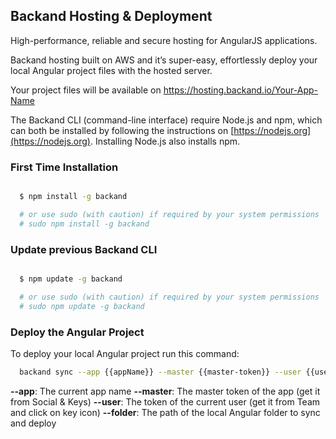 ## Backand Hosting & Deployment
High-performance, reliable and secure hosting for AngularJS applications.

Backand hosting built on AWS and it’s super-easy, effortlessly deploy your local Angular project files with the
hosted server.

Your project files will be available on https://hosting.backand.io/Your-App-Name

The Backand CLI (command-line interface) require Node.js and npm, which can both be installed by following the instructions on [https://nodejs.org](https://nodejs.org). Installing Node.js also installs npm.

### First Time Installation

```bash

  $ npm install -g backand

  # or use sudo (with caution) if required by your system permissions
  # sudo npm install -g backand
```

### Update previous Backand CLI

```bash

  $ npm update -g backand

  # or use sudo (with caution) if required by your system permissions
  # sudo npm update -g backand
```

### Deploy the Angular Project

To deploy your local Angular project run this command:

```bash
  backand sync --app {{appName}} --master {{master-token}} --user {{user-token}} --folder /path/to/project/folder
```

  **--app**: The current app name
  **--master**: The master token of the app (get it from Social & Keys)
  **--user**: The token of the current user (get it from Team and click on key icon)
  **--folder**: The path of the local Angular folder to sync and deploy